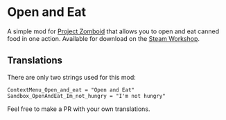 # Open and Eat

A simple mod for [Project Zomboid](https://store.steampowered.com/app/108600/Project_Zomboid/) that allows you to open and eat canned food in one action. Available for download on the [Steam Workshop](https://steamcommunity.com/sharedfiles/filedetails/?id=3370497379).

## Translations

There are only two strings used for this mod:
```
ContextMenu_Open_and_eat = "Open and Eat"
Sandbox_OpenAndEat_Im_not_hungry = "I'm not hungry"
```

Feel free to make a PR with your own translations. 
